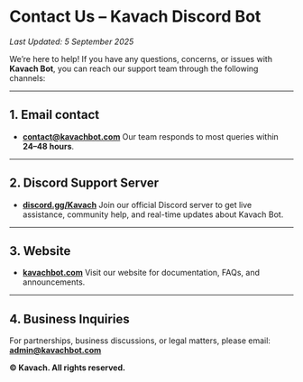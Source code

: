 # Contact Us – Kavach Discord Bot

*Last Updated: 5 September 2025*

We’re here to help! If you have any questions, concerns, or issues with **Kavach Bot**, you can reach our support team through the following channels:

---

## 1. Email contact

* **[contact@kavachbot.com](mailto:contact@kavachbot.com)**
  Our team responds to most queries within **24–48 hours**.

---

## 2. Discord Support Server

* **[discord.gg/Kavach](https://discord.gg/Kavach)**
  Join our official Discord server to get live assistance, community help, and real-time updates about Kavach Bot.

---

## 3. Website

* **[kavachbot.com](https://kavachbot.com)**
  Visit our website for documentation, FAQs, and announcements.

---

## 4. Business Inquiries

For partnerships, business discussions, or legal matters, please email:
**[admin@kavachbot.com](mailto:admin@kavachbot.com)**

**© Kavach. All rights reserved.**
